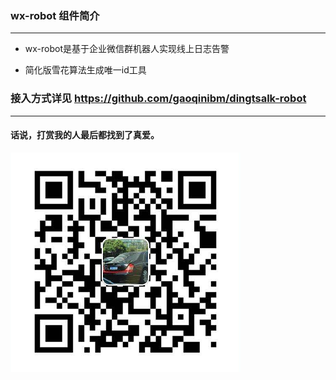 ### wx-robot 组件简介
----------------------------------------------
- wx-robot是基于企业微信群机器人实现线上日志告警
* 简化版雪花算法生成唯一id工具
    
### 接入方式详见 https://github.com/gaoqinibm/dingtsalk-robot
----------------------------------------------
#### 话说，打赏我的人最后都找到了真爱。
![Alt text](./src/main/resources/支付宝二维码.png)